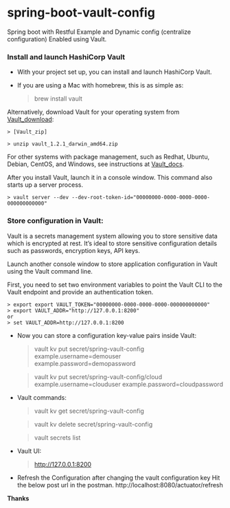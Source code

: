 # spring-boot-vault-config
Spring boot with Restful Example and Dynamic config (centralize configuration) Enabled using Vault.

### Install and launch HashiCorp Vault
* With your project set up, you can install and launch HashiCorp Vault.
* If you are using a Mac with homebrew, this is as simple as:

	> brew install vault

Alternatively, download Vault for your operating system from [Vault_download]:

	> [Vault_zip]

	> unzip vault_1.2.1_darwin_amd64.zip

For other systems with package management, such as Redhat, Ubuntu, Debian, CentOS, and Windows, see instructions at [Vault_docs].

After you install Vault, launch it in a console window. This command also starts up a server process.

	> vault server --dev --dev-root-token-id="00000000-0000-0000-0000-000000000000"

### Store configuration in Vault:
Vault is a secrets management system allowing you to store sensitive data which is encrypted at rest. It’s ideal to store sensitive configuration details such as passwords, encryption keys, API keys.

Launch another console window to store application configuration in Vault using the Vault command line.

First, you need to set two environment variables to point the Vault CLI to the Vault endpoint and provide an authentication token.

	> export export VAULT_TOKEN="00000000-0000-0000-0000-000000000000"
	> export VAULT_ADDR="http://127.0.0.1:8200"
	or
	> set VAULT_ADDR=http://127.0.0.1:8200

* Now you can store a configuration key-value pairs inside Vault:

	> vault kv put secret/spring-vault-config example.username=demouser example.password=demopassword
	
	> vault kv put secret/spring-vault-config/cloud example.username=clouduser example.password=cloudpassword

* Vault commands:

	> vault kv get secret/spring-vault-config
	
	> vault kv delete secret/spring-vault-config
	
	> vault secrets list
	
* Vault UI:
	
	> http://127.0.0.1:8200
	
* Refresh the Configuration after changing the vault configuration key
	Hit the below post url in the postman. 
	http://localhost:8080/actuator/refresh
	
**Thanks**

[//]: # (These are reference links used in the body of this note and get stripped out when the markdown processor does its job. There is no need to format nicely because it shouldn't be seen. Thanks SO - http://stackoverflow.com/questions/4823468/store-comments-in-markdown-syntax)


[Vault_zip]: <https://releases.hashicorp.com/vault/1.2.1/vault_1.2.1_darwin_amd64.zip>
[Vault_docs]: <https://www.vaultproject.io/docs/install/index.html>
[Vault_download]: <https://www.vaultproject.io/downloads.html>
